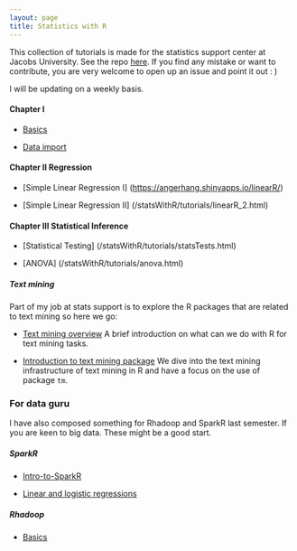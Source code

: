 ```yaml
---
layout: page
title: Statistics with R
---
```


This collection of tutorials is made for the statistics support center at Jacobs University. See the repo [here](https://github.com/angerhang/statsTutorial). If you find any mistake or want to contribute, you are very welcome to open up an issue and point it out : )

I will be updating on a weekly basis.

#### Chapter I
* [Basics](/statsWithR/tutorials/basics.html)

* [Data import](/statsWithR/tutorials/dataImport.html)

#### Chapter II Regression
* [Simple Linear Regression I] (https://angerhang.shinyapps.io/linearR/)

* [Simple Linear Regression II] (/statsWithR/tutorials/linearR_2.html)

#### Chapter III Statistical Inference 
* [Statistical Testing] (/statsWithR/tutorials/statsTests.html)

* [ANOVA] (/statsWithR/tutorials/anova.html)

##### Text mining
Part of my job at stats support is to explore the R packages that are related
to text mining so here we go:

* [Text mining overview](/statsWithR/tutorials/textMining.html)
A brief introduction on what can we do with R for text mining tasks.

* [Introduction to text mining package](/statsWithR/tutorials/textMiningIntro.html)
We dive into the text mining infrastructure of text mining in R and
have a focus on the use of package `tm`. 

### For data guru
I have also composed something for Rhadoop and SparkR last semester. If you are keen to big data. These might be a good start.

##### SparkR
* [Intro-to-SparkR](/sparkR/intro)

* [Linear and logistic regressions](/sparkR/regressions)


##### Rhadoop
* [Basics](https://github.com/angerhang/hadoopAndR)

